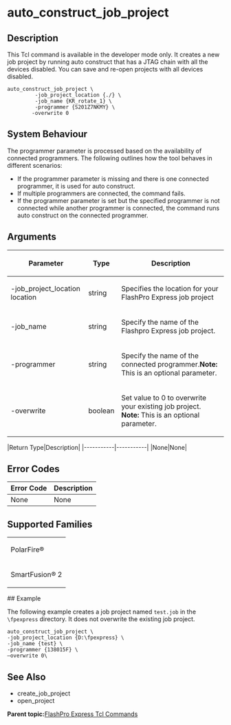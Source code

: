 # auto\_construct\_job\_project

## Description

This Tcl command is available in the developer mode only. It creates a new job project by running auto construct that has a JTAG chain with all the devices disabled. You can save and re-open projects with all devices disabled.

``` {#CODEBLOCK_NCJ_B1H_42C}
auto_construct_job_project \
         -job_project_location {./} \
         -job_name {KR_rotate_1} \
         -programmer {S201Z7NKMY} \
        -overwrite 0
```

## System Behaviour

The programmer parameter is processed based on the availability of connected programmers. The following outlines how the tool behaves in different scenarios:

-   If the programmer parameter is missing and there is one connected programmer, it is used for auto construct.
-   If multiple programmers are connected, the command fails.
-   If the programmer parameter is set but the specified programmer is not connected while another programmer is connected, the command runs auto construct on the connected programmer.

## Arguments

<table id="GUID-B2A10C1A-50C9-4E05-9C03-676F1EE9DF9B"><thead><tr><th>

Parameter

</th><th>

Type

</th><th>

Description

</th></tr></thead><tbody><tr><td>

-job\_project\_location location

</td><td>

string

</td><td>

Specifies the location for your FlashPro Express job project

</td></tr><tr><td>

-job\_name

</td><td>

string

</td><td>

Specify the name of the Flashpro Express job project.

</td></tr><tr><td>

-programmer

</td><td>

string

</td><td>

Specify the name of the connected programmer.**Note:** This is an optional parameter.

</td></tr><tr><td>

-overwrite

</td><td>

boolean

</td><td>

Set value to 0 to overwrite your existing job project. **Note:** This is an optional parameter.

</td></tr></tbody>
</table>|Return Type|Description|
|-----------|-----------|
|None|None|

## Error Codes

|Error Code|Description|
|----------|-----------|
|None|None|

## Supported Families

<table id="GUID-96C44523-DCDF-4944-A110-A99776FF5855"><tbody><tr><td>

PolarFire®

</td></tr><tr><td>

SmartFusion® 2

</td></tr></tbody>
</table>## Example

The following example creates a job project named `test.job` in the `\fpexpress` directory. It does not overwrite the existing job project.

``` {#CODEBLOCK_OCJ_B1H_42C}
auto_construct_job_project \
-job_project_location {D:\fpexpress} \
-job_name {test} \
-programmer {138015F} \
–overwrite 0\
```

## See Also

-   create\_job\_project
-   open\_project

**Parent topic:**[FlashPro Express Tcl Commands](GUID-4320979B-E17A-424D-ABEB-FC0D4BBACB08.md)

